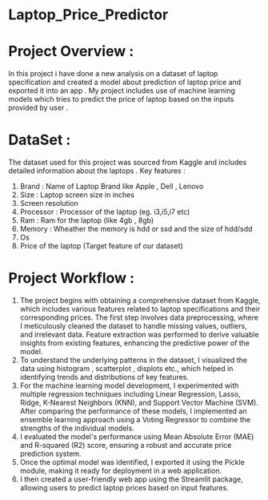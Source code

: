 # Laptop_Price_Predictor
# Project Overview :
In this project i have done a new analysis on a dataset of laptop specification and created a model about prediction of laptop price and exported it into an app . My project includes use of machine learning models which tries to predict the price of laptop based on the inputs provided by user . 

# DataSet :

The dataset used for this project was sourced from Kaggle and includes detailed information about the laptops . 
Key features :
1. Brand : Name of Laptop Brand like Apple , Dell , Lenovo
2. Size : Laptop screen size in inches
3. Screen resolution
4. Processor : Processor of the laptop (eg. i3,i5,i7 etc)
5. Ram : Ram for the laptop (like 4gb , 8gb)
6. Memory : Wheather the memory is hdd or ssd and the size of hdd/sdd
7. Os
8. Price of the laptop (Target feature of our dataset)

# Project Workflow :
1. The project begins with obtaining a comprehensive dataset from Kaggle, which includes various features related to laptop specifications and their corresponding prices. The first step involves data preprocessing, where I meticulously cleaned the dataset to handle missing values, outliers, and irrelevant data. Feature extraction was performed to derive valuable insights from existing features, enhancing the predictive power of the model.
2. To understand the underlying patterns in the dataset, I visualized the data using histogram , scatterplot , displots etc., which helped in identifying trends and distributions of key features.
3. For the machine learning model development, I experimented with multiple regression techniques including Linear Regression, Lasso, Ridge, K-Nearest Neighbors (KNN), and Support Vector Machine (SVM). After comparing the performance of these models, I implemented an ensemble learning approach using a Voting Regressor to combine the strengths of the individual models.
4. I evaluated the model's performance using Mean Absolute Error (MAE) and R-squared (R2) score, ensuring a robust and accurate price prediction system.
5. Once the optimal model was identified, I exported it using the Pickle module, making it ready for deployment in a web application.
6.  I then created a user-friendly web app using the Streamlit package, allowing users to predict laptop prices based on input features.



